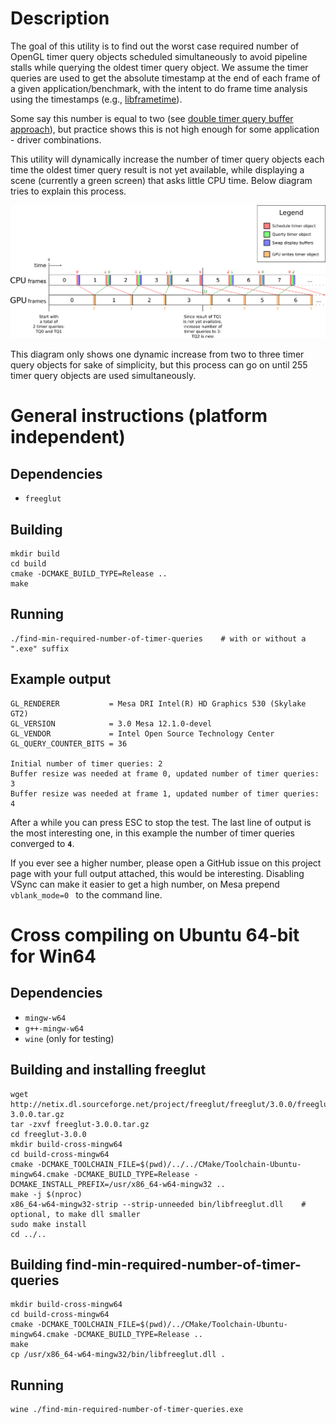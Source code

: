 Description
===========

The goal of this utility is to find out
the worst case required number of OpenGL timer query objects scheduled simultaneously
to avoid pipeline stalls while querying the oldest timer query object.
We assume the timer queries are used to get
the absolute timestamp at the end of each frame of a given application/benchmark,
with the intent to do frame time analysis using the timestamps
(e.g., [libframetime](https://github.com/clbr/libframetime)).

Some say this number is equal to two (see [double timer query buffer approach](http://www.lighthouse3d.com/tutorials/opengl-timer-query/#highlighter_120514)),
but practice shows this is not high enough for some application - driver combinations.

This utility will dynamically increase the number of timer query objects
each time the oldest timer query result is not yet available,
while displaying a scene (currently a green screen) that asks little CPU time.
Below diagram tries to explain this process.

[![pipeline.png](doc/pipeline.png)](https://raw.githubusercontent.com/Eliasvan/find-min-required-number-of-timer-queries/master/doc/pipeline.png)

This diagram only shows one dynamic increase from two to three timer query objects for sake of simplicity,
but this process can go on until 255 timer query objects are used simultaneously.


General instructions (platform independent)
===========================================

Dependencies
------------

- `freeglut`

Building
--------

	mkdir build
	cd build
	cmake -DCMAKE_BUILD_TYPE=Release ..
	make

Running
-------

	./find-min-required-number-of-timer-queries    # with or without a ".exe" suffix

Example output
--------------

	GL_RENDERER           = Mesa DRI Intel(R) HD Graphics 530 (Skylake GT2) 
	GL_VERSION            = 3.0 Mesa 12.1.0-devel
	GL_VENDOR             = Intel Open Source Technology Center
	GL_QUERY_COUNTER_BITS = 36
	
	Initial number of timer queries: 2
	Buffer resize was needed at frame 0, updated number of timer queries: 3
	Buffer resize was needed at frame 1, updated number of timer queries: 4

After a while you can press ESC to stop the test.
The last line of output is the most interesting one, in this example the number of timer queries converged to **`4`**.

If you ever see a higher number, please open a GitHub issue on this project page with your full output attached, this would be interesting.
Disabling VSync can make it easier to get a high number, on Mesa prepend `vblank_mode=0 ` to the command line.


Cross compiling on Ubuntu 64-bit for **Win64**
==============================================

Dependencies
------------

- `mingw-w64`
- `g++-mingw-w64`
- `wine` (only for testing)

Building and installing freeglut
--------------------------------

	wget http://netix.dl.sourceforge.net/project/freeglut/freeglut/3.0.0/freeglut-3.0.0.tar.gz
	tar -zxvf freeglut-3.0.0.tar.gz
	cd freeglut-3.0.0
	mkdir build-cross-mingw64
	cd build-cross-mingw64
	cmake -DCMAKE_TOOLCHAIN_FILE=$(pwd)/../../CMake/Toolchain-Ubuntu-mingw64.cmake -DCMAKE_BUILD_TYPE=Release -DCMAKE_INSTALL_PREFIX=/usr/x86_64-w64-mingw32 ..
	make -j $(nproc)
	x86_64-w64-mingw32-strip --strip-unneeded bin/libfreeglut.dll    # optional, to make dll smaller
	sudo make install
	cd ../..


Building find-min-required-number-of-timer-queries
--------------------------------------------------

	mkdir build-cross-mingw64
	cd build-cross-mingw64
	cmake -DCMAKE_TOOLCHAIN_FILE=$(pwd)/../CMake/Toolchain-Ubuntu-mingw64.cmake -DCMAKE_BUILD_TYPE=Release ..
	make
	cp /usr/x86_64-w64-mingw32/bin/libfreeglut.dll .

Running
-------

	wine ./find-min-required-number-of-timer-queries.exe
